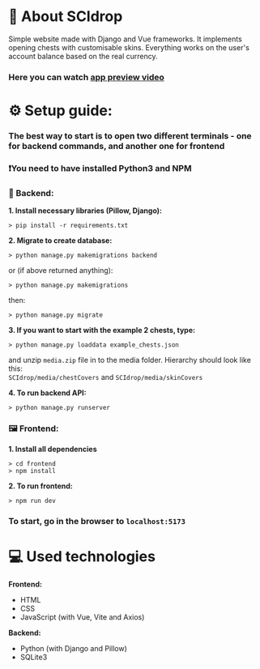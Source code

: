 # 🎁 About SCIdrop
Simple website made with Django and Vue frameworks. It implements opening chests with customisable skins. Everything works on the user's account balance based on the real currency.


### Here you can watch [app preview video](https://youtu.be/OsMqisXqZE0)
# ⚙️ Setup guide:
### The best way to start is to open two different terminals - one for backend commands, and another one for frontend

### ❗You need to have installed Python3 and NPM

### 🔧 Backend:
<b>1. Install necessary libraries (Pillow, Django):</b>
```
> pip install -r requirements.txt
```

<b>2. Migrate to create database:</b>
```
> python manage.py makemigrations backend
```
or (if above returned anything):
```
> python manage.py makemigrations
```
then:
```
> python manage.py migrate
```

<b>3. If you want to start with the example 2 chests, type:</b>
```
> python manage.py loaddata example_chests.json
```
and unzip ```media.zip``` file in to the media folder. Hierarchy should look like this:
<br>
```SCIdrop/media/chestCovers``` and ```SCIdrop/media/skinCovers```

<b> 4. To run backend API:</b>
```
> python manage.py runserver
```

### 🖼️ Frontend:
<b>1. Install all dependencies</b>
```
> cd frontend
> npm install
```
<b>2. To run frontend:</b>
```
> npm run dev
```

### To start, go in the browser to <b>```localhost:5173```</b>


# 💻 Used technologies
<b>Frontend:</b>
- HTML
- CSS
- JavaScript (with Vue, Vite and Axios)

<b>Backend:</b>
- Python (with Django and Pillow)
- SQLite3